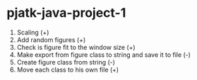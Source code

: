 # pjatk-java-project-1

1. Scaling (+)
2. Add random figures (+)
3. Check is figure fit to the window size (+)
4. Make export from figure class to string and save it to file (-)
5. Create figure class from string (-)
6. Move each class to his own file (+)
